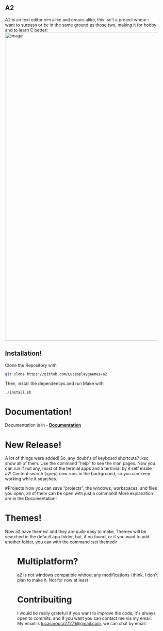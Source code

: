 ## A2
A2 is an text editor vim alike and emacs alike, this isn't a project where i want to surpass or be in the same ground as those two, making it for hobby and to learn C better!
<img width="1920" height="1016" alt="image" src="https://github.com/user-attachments/assets/e3daf5d7-c7c5-4f83-b85d-756793cd2e5b" />



## Installation!
Clone the Repository with
```bash
git clone https://github.com/Lucasplaygaemes/a2
```
Then, install the dependencys and run Make with
```bash
./install.sh
```

# Documentation!
Documentation is in - [**Documentation**](./index.md)
# New Release!
A lot of things were added! So, any doubt's of keyboard shortcuts? :ksc show all of them.
Use the command "help" to see the man pages.
Now you can run if not any, most of the termial apps and a terminal by it self inside a2!
Content search (:grep) now runs in the background, so you can keep working while it searches.

#Projects
Now you can save "projects", the windows, workspaces, and files you open, all of them can be open with just a command!
More explanation are in the Documentation!

# Themes!
Now a2 have themes! and they are quite easy to make, Themes will be searched in the default app folder, but, if no found, or if you want to add another folder, you can with the command :set themedir <dir>

# Multiplatform?
a2 is not windows compatible without any modifications i think. I don't plan to make it. Not for now at least

# Contribuiting
I would be really gratefull if you want to improve the code, it's always open to commits. and if you want you can contact me via my email. My email is lucasmoura27271@gmail.com, we can chat by email.
